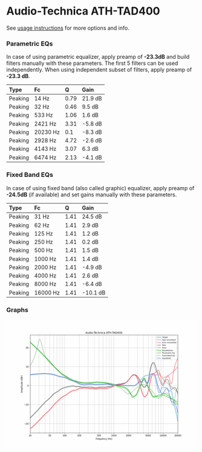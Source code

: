 # Audio-Technica ATH-TAD400
See [usage instructions](https://github.com/jaakkopasanen/AutoEq#usage) for more options and info.

### Parametric EQs
In case of using parametric equalizer, apply preamp of **-23.3dB** and build filters manually
with these parameters. The first 5 filters can be used independently.
When using independent subset of filters, apply preamp of **-23.3 dB**.

| Type    | Fc       |    Q | Gain    |
|:--------|:---------|:-----|:--------|
| Peaking | 14 Hz    | 0.79 | 21.9 dB |
| Peaking | 32 Hz    | 0.46 | 9.5 dB  |
| Peaking | 533 Hz   | 1.06 | 1.6 dB  |
| Peaking | 2421 Hz  | 3.31 | -5.8 dB |
| Peaking | 20230 Hz | 0.1  | -8.3 dB |
| Peaking | 2928 Hz  | 4.72 | -2.6 dB |
| Peaking | 4143 Hz  | 3.07 | 6.3 dB  |
| Peaking | 6474 Hz  | 2.13 | -4.1 dB |

### Fixed Band EQs
In case of using fixed band (also called graphic) equalizer, apply preamp of **-24.5dB**
(if available) and set gains manually with these parameters.

| Type    | Fc       |    Q | Gain     |
|:--------|:---------|:-----|:---------|
| Peaking | 31 Hz    | 1.41 | 24.5 dB  |
| Peaking | 62 Hz    | 1.41 | 2.9 dB   |
| Peaking | 125 Hz   | 1.41 | 1.2 dB   |
| Peaking | 250 Hz   | 1.41 | 0.2 dB   |
| Peaking | 500 Hz   | 1.41 | 1.5 dB   |
| Peaking | 1000 Hz  | 1.41 | 1.4 dB   |
| Peaking | 2000 Hz  | 1.41 | -4.9 dB  |
| Peaking | 4000 Hz  | 1.41 | 2.6 dB   |
| Peaking | 8000 Hz  | 1.41 | -6.4 dB  |
| Peaking | 16000 Hz | 1.41 | -10.1 dB |

### Graphs
![](./Audio-Technica%20ATH-TAD400.png)